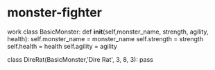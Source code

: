 # monster-fighter
work
class BasicMonster:
	def __init__(self,monster_name, strength, agility, health):
		self.monster_name = monster_name
		self.strength = strength
		self.health = health
		self.agility = agility
		
class DireRat(BasicMonster,'Dire Rat', 3, 8, 3):
	pass
